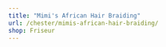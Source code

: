 ```yaml
---
title: "Mimi's African Hair Braiding"
url: /chester/mimis-african-hair-braiding/
shop: Friseur
---
```

